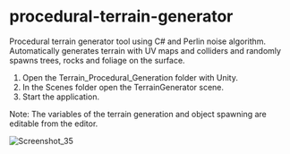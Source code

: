 # procedural-terrain-generator
Procedural terrain generator tool using C# and Perlin noise algorithm. Automatically generates terrain with UV maps and colliders and randomly spawns trees, rocks and foliage on the surface. 

1. Open the Terrain_Procedural_Generation folder with Unity.
2. In the Scenes folder open the TerrainGenerator scene.
3. Start the application.

Note: The variables of the terrain generation and object spawning are editable from the editor.

![Screenshot_35](https://user-images.githubusercontent.com/129271569/229299604-c60f677c-4070-479d-b0db-38656344e650.png)
